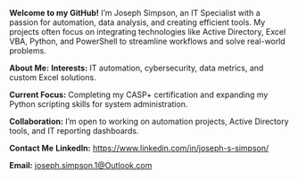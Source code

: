 **Welcome to my GitHub!**
I’m Joseph Simpson, an IT Specialist with a passion for automation, data analysis, and creating efficient tools. My projects often focus on integrating technologies like Active Directory, Excel VBA, Python, and PowerShell to streamline workflows and solve real-world problems.

**About Me:**
**Interests:** IT automation, cybersecurity, data metrics, and custom Excel solutions.

**Current Focus:** Completing my CASP+ certification and expanding my Python scripting skills for system administration.

**Collaboration:** I’m open to working on automation projects, Active Directory tools, and IT reporting dashboards.

**Contact Me**
**LinkedIn:** https://www.linkedin.com/in/joseph-s-simpson/

**Email:** joseph.simpson.1@Outlook.com
